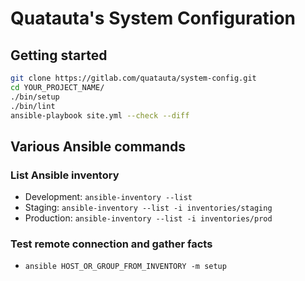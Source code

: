 # Quatauta's System Configuration

## Getting started

```sh
git clone https://gitlab.com/quatauta/system-config.git
cd YOUR_PROJECT_NAME/
./bin/setup
./bin/lint
ansible-playbook site.yml --check --diff
```

## Various Ansible commands

### List Ansible inventory

* Development: `ansible-inventory --list`
* Staging: `ansible-inventory --list -i inventories/staging`
* Production: `ansible-inventory --list -i inventories/prod`

### Test remote connection and gather facts

* `ansible HOST_OR_GROUP_FROM_INVENTORY -m setup`
